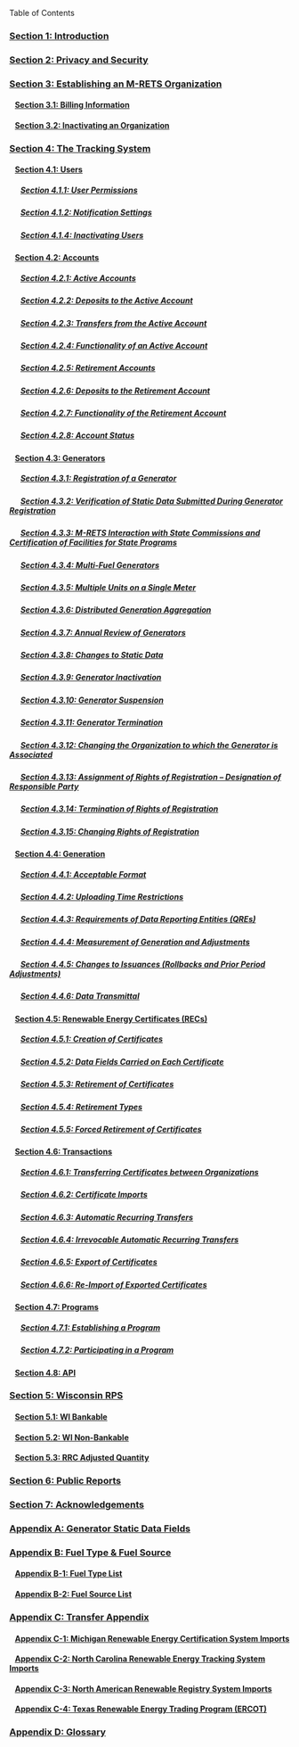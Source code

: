 Table of Contents

### [Section 1: Introduction](section1.md)

### [Section 2: Privacy and Security](section2.md)

### [Section 3: Establishing an M-RETS Organization](section3.md)

#### &nbsp;&nbsp;&nbsp;[Section 3.1: Billing Information](section3.1.md)

#### &nbsp;&nbsp;&nbsp;[Section 3.2: Inactivating an Organization](section3.2.md)

### [Section 4: The Tracking System](section4.1full.md)

#### &nbsp;&nbsp;&nbsp;[Section 4.1: Users](section4.1.md)

##### &nbsp;&nbsp;&nbsp;&nbsp;&nbsp;&nbsp;[Section 4.1.1: User Permissions](section4.1.1.md)

##### &nbsp;&nbsp;&nbsp;&nbsp;&nbsp;&nbsp;[Section 4.1.2: Notification Settings](section4.1.2.md)

##### &nbsp;&nbsp;&nbsp;&nbsp;&nbsp;&nbsp;[Section 4.1.4: Inactivating Users](section4.1.4.md)

#### &nbsp;&nbsp;&nbsp;[Section 4.2: Accounts](section4.2.md)

##### &nbsp;&nbsp;&nbsp;&nbsp;&nbsp;&nbsp;[Section 4.2.1: Active Accounts](section4.2.1.md)

##### &nbsp;&nbsp;&nbsp;&nbsp;&nbsp;&nbsp;[Section 4.2.2: Deposits to the Active Account](section4.2.2.md)

##### &nbsp;&nbsp;&nbsp;&nbsp;&nbsp;&nbsp;[Section 4.2.3: Transfers from the Active Account](section4.2.3.md)

##### &nbsp;&nbsp;&nbsp;&nbsp;&nbsp;&nbsp;[Section 4.2.4: Functionality of an Active Account](section4.2.4.md)

##### &nbsp;&nbsp;&nbsp;&nbsp;&nbsp;&nbsp;[Section 4.2.5: Retirement Accounts](section4.2.5.md)

##### &nbsp;&nbsp;&nbsp;&nbsp;&nbsp;&nbsp;[Section 4.2.6: Deposits to the Retirement Account](section4.2.6.md)

##### &nbsp;&nbsp;&nbsp;&nbsp;&nbsp;&nbsp;[Section 4.2.7: Functionality of the Retirement Account](section4.2.7.md)

##### &nbsp;&nbsp;&nbsp;&nbsp;&nbsp;&nbsp;[Section 4.2.8: Account Status](section4.2.8.md)

#### &nbsp;&nbsp;&nbsp;[Section 4.3: Generators](section4.3.md)

##### &nbsp;&nbsp;&nbsp;&nbsp;&nbsp;&nbsp;[Section 4.3.1: Registration of a Generator](section4.3.1.md)

##### &nbsp;&nbsp;&nbsp;&nbsp;&nbsp;&nbsp;[Section 4.3.2: Verification of Static Data Submitted During Generator Registration](section4.3.2)

##### &nbsp;&nbsp;&nbsp;&nbsp;&nbsp;&nbsp;[Section 4.3.3: M-RETS Interaction with State Commissions and Certification of Facilities for State Programs](section4.3.3.md)

##### &nbsp;&nbsp;&nbsp;&nbsp;&nbsp;&nbsp;[Section 4.3.4: Multi-Fuel Generators](scetion4.3.4.md)

##### &nbsp;&nbsp;&nbsp;&nbsp;&nbsp;&nbsp;[Section 4.3.5: Multiple Units on a Single Meter](section4.3.5.md)

##### &nbsp;&nbsp;&nbsp;&nbsp;&nbsp;&nbsp;[Section 4.3.6: Distributed Generation Aggregation](section4.3.6.md)

##### &nbsp;&nbsp;&nbsp;&nbsp;&nbsp;&nbsp;[Section 4.3.7: Annual Review of Generators](section4.3.7.md)

##### &nbsp;&nbsp;&nbsp;&nbsp;&nbsp;&nbsp;[Section 4.3.8: Changes to Static Data](section4.3.8.md)

##### &nbsp;&nbsp;&nbsp;&nbsp;&nbsp;&nbsp;[Section 4.3.9: Generator Inactivation](section4.3.9.md)

##### &nbsp;&nbsp;&nbsp;&nbsp;&nbsp;&nbsp;[Section 4.3.10: Generator Suspension](section4.3.10.md)

##### &nbsp;&nbsp;&nbsp;&nbsp;&nbsp;&nbsp;[Section 4.3.11: Generator Termination](section4.3.11.md)

##### &nbsp;&nbsp;&nbsp;&nbsp;&nbsp;&nbsp;[Section 4.3.12: Changing the Organization to which the Generator is Associated](section4.3.12.md)

##### &nbsp;&nbsp;&nbsp;&nbsp;&nbsp;&nbsp;[Section 4.3.13: Assignment of Rights of Registration – Designation of Responsible Party](section4.3.13.md)

##### &nbsp;&nbsp;&nbsp;&nbsp;&nbsp;&nbsp;[Section 4.3.14: Termination of Rights of Registration](section4.3.14.md)

##### &nbsp;&nbsp;&nbsp;&nbsp;&nbsp;&nbsp;[Section 4.3.15: Changing Rights of Registration](section4.3.15.md)

#### &nbsp;&nbsp;&nbsp;[Section 4.4: Generation](section4.4.md)

##### &nbsp;&nbsp;&nbsp;&nbsp;&nbsp;&nbsp;[Section 4.4.1: Acceptable Format](section4.4.1.md)

##### &nbsp;&nbsp;&nbsp;&nbsp;&nbsp;&nbsp;[Section 4.4.2: Uploading Time Restrictions](section4.4.2.md)

##### &nbsp;&nbsp;&nbsp;&nbsp;&nbsp;&nbsp;[Section 4.4.3: Requirements of Data Reporting Entities (QREs)](section4.4.3.md)

##### &nbsp;&nbsp;&nbsp;&nbsp;&nbsp;&nbsp;[Section 4.4.4: Measurement of Generation and Adjustments](section4.4.4.md)

##### &nbsp;&nbsp;&nbsp;&nbsp;&nbsp;&nbsp;[Section 4.4.5: Changes to Issuances (Rollbacks and Prior Period Adjustments)](section4.4.5.md)

##### &nbsp;&nbsp;&nbsp;&nbsp;&nbsp;&nbsp;[Section 4.4.6: Data Transmittal](section4.4.6.md)

#### &nbsp;&nbsp;&nbsp;[Section 4.5: Renewable Energy Certificates (RECs)](section4.5.md)

##### &nbsp;&nbsp;&nbsp;&nbsp;&nbsp;&nbsp;[Section 4.5.1: Creation of Certificates](section4.5.1.md)

##### &nbsp;&nbsp;&nbsp;&nbsp;&nbsp;&nbsp;[Section 4.5.2: Data Fields Carried on Each Certificate](section4.5.2.md)

##### &nbsp;&nbsp;&nbsp;&nbsp;&nbsp;&nbsp;[Section 4.5.3: Retirement of Certificates](section4.5.3.md)

##### &nbsp;&nbsp;&nbsp;&nbsp;&nbsp;&nbsp;[Section 4.5.4: Retirement Types](section4.5.4.md)

##### &nbsp;&nbsp;&nbsp;&nbsp;&nbsp;&nbsp;[Section 4.5.5: Forced Retirement of Certificates](section4.5.5.md)

#### &nbsp;&nbsp;&nbsp;[Section 4.6: Transactions](section4.6.md)

##### &nbsp;&nbsp;&nbsp;&nbsp;&nbsp;&nbsp;[Section 4.6.1: Transferring Certificates between Organizations](section4.6.1.md)

##### &nbsp;&nbsp;&nbsp;&nbsp;&nbsp;&nbsp;[Section 4.6.2: Certificate Imports](section4.6.2.md)

##### &nbsp;&nbsp;&nbsp;&nbsp;&nbsp;&nbsp;[Section 4.6.3: Automatic Recurring Transfers](section4.6.3.md)

##### &nbsp;&nbsp;&nbsp;&nbsp;&nbsp;&nbsp;[Section 4.6.4: Irrevocable Automatic Recurring Transfers](section4.6.4.md)

##### &nbsp;&nbsp;&nbsp;&nbsp;&nbsp;&nbsp;[Section 4.6.5: Export of Certificates](section4.6.5.md)

##### &nbsp;&nbsp;&nbsp;&nbsp;&nbsp;&nbsp;[Section 4.6.6: Re-Import of Exported Certificates](section4.6.6.md)

#### &nbsp;&nbsp;&nbsp;[Section 4.7: Programs](section4.7.md)

##### &nbsp;&nbsp;&nbsp;&nbsp;&nbsp;&nbsp;[Section 4.7.1: Establishing a Program](section4.7.1.md)

##### &nbsp;&nbsp;&nbsp;&nbsp;&nbsp;&nbsp;[Section 4.7.2: Participating in a Program](section.4.7.2.md)

#### &nbsp;&nbsp;&nbsp;[Section 4.8: API](section4.8.md)

### [Section 5: Wisconsin RPS](section5.md)

#### &nbsp;&nbsp;&nbsp;[Section 5.1: WI Bankable](section5.1.md)

#### &nbsp;&nbsp;&nbsp;[Section 5.2: WI Non-Bankable](section5.2.md)
 
#### &nbsp;&nbsp;&nbsp;[Section 5.3: RRC Adjusted Quantity](section5.3.md)

### [Section 6: Public Reports](section6.md)

### [Section 7: Acknowledgements](section7.md)

### [Appendix A: Generator Static Data Fields](appendixa.md)

### [Appendix B: Fuel Type & Fuel Source](appendixb.md)

#### &nbsp;&nbsp;&nbsp;[Appendix B-1: Fuel Type List](appendixb1.md)

#### &nbsp;&nbsp;&nbsp;[Appendix B-2: Fuel Source List](appendixb2.md)

### [Appendix C: Transfer Appendix](appendixc.md)

#### &nbsp;&nbsp;&nbsp;[Appendix C-1: Michigan Renewable Energy Certification System Imports](appendixc1.md)

#### &nbsp;&nbsp;&nbsp;[Appendix C-2: North Carolina Renewable Energy Tracking System Imports](appendixc2.md)

#### &nbsp;&nbsp;&nbsp;[Appendix C-3: North American Renewable Registry System Imports](appendixc3.md)

#### &nbsp;&nbsp;&nbsp;[Appendix C-4: Texas Renewable Energy Trading Program (ERCOT)](appendixc4.md)

### [Appendix D: Glossary](appendixd.md)
